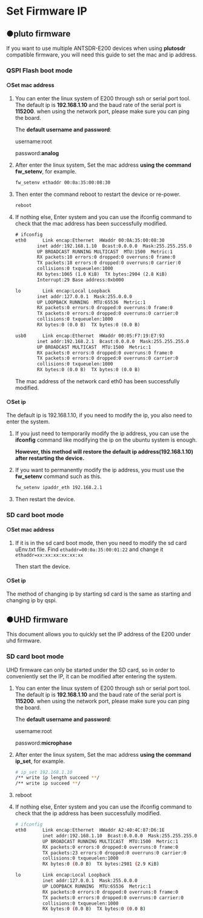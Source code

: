 # Set Firmware IP

## ●pluto firmware
If you want to use multiple ANTSDR-E200 devices when using **plutosdr** compatible firmware, you will need this guide to set the mac and ip address.
### QSPI Flash boot mode
#### ○Set mac address
1. 
    You can enter the linux system of E200 through ssh or serial port tool. The default ip is **192.168.1.10** and the baud rate of the serial port is **115200**. when using the network port, please make sure you can ping the board. 

    The **default username and password**:
    
    username:root 
    
    password:**analog**

2. 
    After enter the linux system, Set the mac address **using the command fw_setenv**, for example.

    ```sh
    fw_setenv ethaddr 00:0a:35:00:08:30
    ```

3. 
    Then enter the command reboot to restart the device or re-power.
    ```sh
    reboot
    ```

4. 
    If nothing else, Enter system and you can use the ifconfig command to check that the mac address has been successfully modified.

    ```txt
    # ifconfig 
    eth0      Link encap:Ethernet  HWaddr 00:0A:35:00:08:30  
            inet addr:192.168.1.10  Bcast:0.0.0.0  Mask:255.255.255.0
            UP BROADCAST RUNNING MULTICAST  MTU:1500  Metric:1
            RX packets:10 errors:0 dropped:0 overruns:0 frame:0
            TX packets:18 errors:0 dropped:0 overruns:0 carrier:0
            collisions:0 txqueuelen:1000 
            RX bytes:1065 (1.0 KiB)  TX bytes:2904 (2.8 KiB)
            Interrupt:29 Base address:0xb000 
    
    lo        Link encap:Local Loopback  
            inet addr:127.0.0.1  Mask:255.0.0.0
            UP LOOPBACK RUNNING  MTU:65536  Metric:1
            RX packets:0 errors:0 dropped:0 overruns:0 frame:0
            TX packets:0 errors:0 dropped:0 overruns:0 carrier:0
            collisions:0 txqueuelen:1000 
            RX bytes:0 (0.0 B)  TX bytes:0 (0.0 B)
    
    usb0      Link encap:Ethernet  HWaddr 00:05:F7:19:E7:93  
            inet addr:192.168.2.1  Bcast:0.0.0.0  Mask:255.255.255.0
            UP BROADCAST MULTICAST  MTU:1500  Metric:1
            RX packets:0 errors:0 dropped:0 overruns:0 frame:0
            TX packets:0 errors:0 dropped:0 overruns:0 carrier:0
            collisions:0 txqueuelen:1000 
            RX bytes:0 (0.0 B)  TX bytes:0 (0.0 B)
    
    ```
    The mac address of the network card eth0 has been successfully modified.

#### ○Set ip 
The default ip is 192.168.1.10, if you need to modify the ip, you also need to enter the system.

1. 
    If you just need to temporarily modify the ip address, you can use the **ifconfig** command like modifying the ip on the ubuntu system is enough.

    **However, this method will restore the default ip address(192.168.1.10) after restarting the device.**

2. 
    If you want to permanently modify the ip address, you must use the **fw_setenv** command such as this.
    ```sh
    fw_setenv ipaddr_eth 192.168.2.1
    ```

3. 
    Then restart the device.


### SD card boot mode
#### ○Set mac address
1. 
    If it is in the sd card boot mode, then you need to modify the sd card uEnv.txt file. Find ```ethaddr=00:0a:35:00:01:22``` and change it ```ethaddr=xx:xx:xx:xx:xx:xx```

    Then start the device.


#### ○Set ip
The method of changing ip by starting sd card is the same as starting and changing ip by qspi.



## ●UHD firmware

This document allows you to quickly set the IP address of the E200 under uhd firmware.

### SD card boot mode

UHD firmware can only be started under the SD card, so in order to conveniently set the IP, it can be modified after entering the system.

1. You can enter the linux system of E200 through ssh or serial port tool. The default ip is **192.168.1.10** and the baud rate of the serial port is **115200**. when using the network port, please make sure you can ping the board. 

   The **default username and password**:

   username:root 

   password:**microphase**

2. After enter the linux system, Set the mac address **using the command ip_set**, for example.

   ```sh
   # ip_set 192.168.1.10
   /** write ip length succeed **/
   /** write ip succeed **/
   ```

3. reboot

4. If nothing else, Enter system and you can use the ifconfig command to check that the ip address has been successfully modified.

   ```sh
   # ifconfig 
   eth0      Link encap:Ethernet  HWaddr A2:40:4C:87:D6:1E  
             inet addr:192.168.1.10  Bcast:0.0.0.0  Mask:255.255.255.0
             UP BROADCAST RUNNING MULTICAST  MTU:1500  Metric:1
             RX packets:0 errors:0 dropped:0 overruns:0 frame:0
             TX packets:23 errors:0 dropped:0 overruns:0 carrier:0
             collisions:0 txqueuelen:1000 
             RX bytes:0 (0.0 B)  TX bytes:2981 (2.9 KiB)
   
   lo        Link encap:Local Loopback  
             inet addr:127.0.0.1  Mask:255.0.0.0
             UP LOOPBACK RUNNING  MTU:65536  Metric:1
             RX packets:0 errors:0 dropped:0 overruns:0 frame:0
             TX packets:0 errors:0 dropped:0 overruns:0 carrier:0
             collisions:0 txqueuelen:1000 
             RX bytes:0 (0.0 B)  TX bytes:0 (0.0 B)
   
   ```
